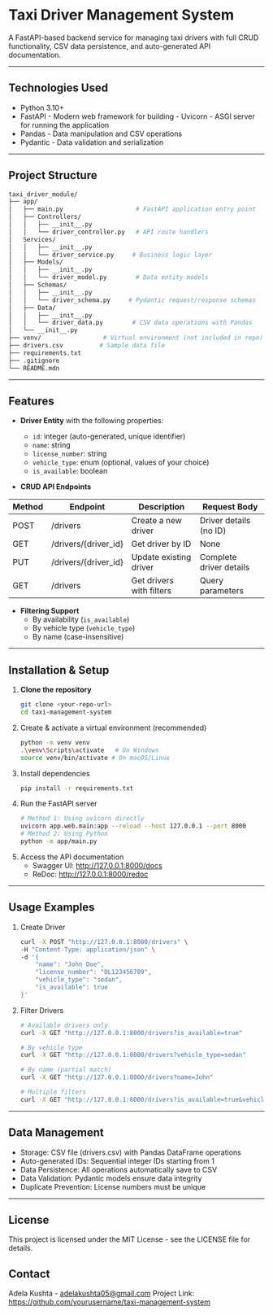# Taxi Driver Management System

A FastAPI-based backend service for managing taxi drivers with full CRUD functionality, CSV data persistence, and auto-generated API documentation.


--- 


## Technologies Used

- Python 3.10+
- FastAPI - Modern web framework for building - Uvicorn - ASGI server for running the application
- Pandas - Data manipulation and CSV operations
- Pydantic - Data validation and serialization

---

## Project Structure
```bash
taxi_driver_module/
├── app/
│   ├── main.py                    # FastAPI application entry point
│   ├── Controllers/
│   │   ├── __init__.py
│   │   └── driver_controller.py   # API route handlers
│   Services/
│   │   ├── __init__.py
│   │   └── driver_service.py     # Business logic layer
│   ├── Models/
│   │   ├── __init__.py
│   │   └── driver_model.py        # Data entity models
│   ├── Schemas/
│   │   ├── __init__.py
│   │   └── driver_schema.py     # Pydantic request/response schemas
│   ├── Data/
│   │   ├── __init__.py
│   │   └── driver_data.py        # CSV data operations with Pandas
│   └── __init__.py
├── venv/                 # Virtual environment (not included in repo)
├── drivers.csv          # Sample data file
├── requirements.txt
├── .gitignore
└── README.mdn
```
---

## Features

- **Driver Entity** with the following properties:
  - `id`: integer (auto-generated, unique identifier)
  - `name`: string
  - `license_number`: string
  - `vehicle_type`: enum (optional, values of your choice)
  - `is_available`: boolean

- **CRUD API Endpoints**


| Method | Endpoint             | Description              | Request Body            |
|--------|----------------------|--------------------------|-------------------------|
| POST   | /drivers             | Create a new driver      | Driver details (no ID)  |
| GET    | /drivers/{driver_id} | Get driver by ID         | None                    |
| PUT    | /drivers/{driver_id} | Update existing driver   | Complete driver details |
| GET    | /drivers             | Get drivers with filters | Query parameters        |


- **Filtering Support**
  - By availability (`is_available`)
  - By vehicle type (`vehicle_type`)
  - By name (case-insensitive)

---

## Installation & Setup

1. **Clone the repository**
   ```bash
   git clone <your-repo-url>
   cd taxi-management-system

2. Create & activate a virtual environment (recommended)
    ```bash
    python -m venv venv
    .\venv\Scripts\activate   # On Windows
    source venv/bin/activate # On macOS/Linux

3. Install dependencies
    ```bash
    pip install -r requirements.txt

4. Run the FastAPI server
    ```bash
    # Method 1: Using uvicorn directly
    uvicorn app.web.main:app --reload --host 127.0.0.1 --port 8000
    # Method 2: Using Python
    python -m app/main.py

5. Access the API documentation
    - Swagger UI: http://127.0.0.1:8000/docs
    - ReDoc: http://127.0.0.1:8000/redoc

---

## Usage Examples 

1. Create Driver
    ```bash
    curl -X POST "http://127.0.0.1:8000/drivers" \
    -H "Content-Type: application/json" \
    -d '{
        "name": "John Doe",
        "license_number": "DL123456789",
        "vehicle_type": "sedan",                  
        "is_available": true
    }'

2. Filter Drivers
    ```bash
    # Available drivers only
    curl -X GET "http://127.0.0.1:8000/drivers?is_available=true"

    # By vehicle type
    curl -X GET "http://127.0.0.1:8000/drivers?vehicle_type=sedan"

    # By name (partial match)
    curl -X GET "http://127.0.0.1:8000/drivers?name=John"

    # Multiple filters
    curl -X GET "http://127.0.0.1:8000/drivers?is_available=true&vehicle_type=sedan"
    
---

## Data Management

- Storage: CSV file (drivers.csv) with Pandas DataFrame operations
- Auto-generated IDs: Sequential integer IDs starting from 1
- Data Persistence: All operations automatically save to CSV
- Data Validation: Pydantic models ensure data integrity
- Duplicate Prevention: License numbers must be unique

---

## License
This project is licensed under the MIT License - see the LICENSE file for details.

## Contact
Adela Kushta - adelakushta05@gmail.com
Project Link: https://github.com/yourusername/taxi-management-system
